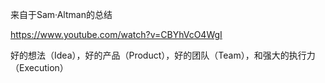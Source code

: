 来自于Sam·Altman的总结

https://www.youtube.com/watch?v=CBYhVcO4WgI

好的想法（Idea），好的产品（Product），好的团队（Team），和强大的执行力（Execution）